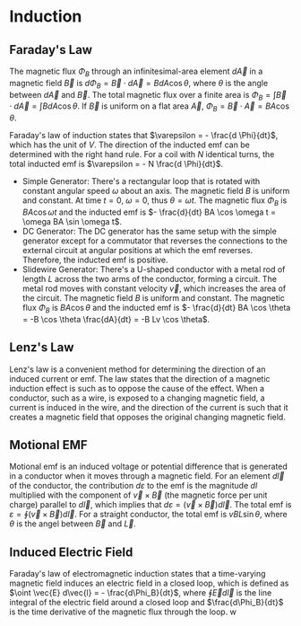 # Induction

## Faraday's Law

The magnetic flux $\Phi_B$ through an infinitesimal-area element $d \vec{A}$ in a magnetic field $\vec{B}$ is $d \Phi_B = \vec{B} \cdot d \vec{A} = B dA \cos \theta$, where $\theta$ is the angle between $d \vec{A}$ and $\vec{B}$. The total magnetic flux over a finite area is $\Phi_B = \int \vec{B} \cdot d \vec{A} = \int B dA \cos \theta$. If $\vec{B}$ is uniform on a flat area $\vec{A}$, $\Phi_B = \vec{B} \cdot \vec{A} = BA \cos \theta$.

Faraday's law of induction states that $\varepsilon = - \frac{d \Phi}{dt}$, which has the unit of $V$. The direction of the inducted emf can be determined with the right hand rule. For a coil with $N$ identical turns, the total inducted emf is $\varepsilon = - N \frac{d \Phi}{dt}$.

- Simple Generator: There's a rectangular loop that is rotated with constant angular speed $\omega$ about an axis. The magnetic field $B$ is uniform and constant. At time $t = 0$, $\omega = 0$, thus $\theta = \omega t$. The magnetic flux $\Phi_B$ is $BA \cos \omega t$ and the inducted emf is $- \frac{d}{dt} BA \cos \omega t = \omega BA \sin \omega t$.
- DC Generator: The DC generator has the same setup with the simple generator except for a commutator that reverses the connections to the external circuit at angular positions at which the emf reverses. Therefore, the inducted emf is positive.
- Slidewire Generator: There's a U-shaped conductor with a metal rod of length $L$ across the two arms of the conductor, forming a circuit. The metal rod moves with constant velocity $\vec{v}$, which increases the area of the circuit. The magnetic field $B$ is uniform and constant. The magnetic flux $\Phi_B$ is $BA \cos \theta$ and the inducted emf is $- \frac{d}{dt} BA \cos \theta = -B \cos \theta \frac{dA}{dt} = -B Lv \cos \theta$.

## Lenz's Law

Lenz's law is a convenient method for determining the direction of an induced current or emf. The law states that the direction of a magnetic induction effect is such as to oppose the cause of the effect. When a conductor, such as a wire, is exposed to a changing magnetic field, a current is induced in the wire, and the direction of the current is such that it creates a magnetic field that opposes the original changing magnetic field.

## Motional EMF

Motional emf is an induced voltage or potential difference that is generated in a conductor when it moves through a magnetic field. For an element $d \vec{l}$ of the conductor, the contribution $d \varepsilon$ to the emf is the magnitude $dl$ multiplied with the component of $\vec{v} \times \vec{B}$ (the magnetic force per unit charge) parallel to $d \vec{l}$, which implies that $d \varepsilon = (\vec{v} \times \vec{B}) d \vec{l}$. The total emf is $\varepsilon = \oint (\vec{v} \times \vec{B}) d \vec{l}$. For a straight conductor, the total emf is $vBL \sin \theta$, where $\theta$ is the angel between $\vec{B}$ and $\vec{L}$.

## Induced Electric Field

Faraday's law of electromagnetic induction states that a time-varying magnetic field induces an electric field in a closed loop, which is defined as $\oint \vec{E} d\vec{l} = - \frac{d\Phi_B}{dt}$, where $\oint \vec{E} d\vec{l}$ is the line integral of the electric field around a closed loop and $\frac{d\Phi_B}{dt}$ is the time derivative of the magnetic flux through the loop.
w
